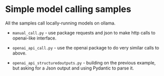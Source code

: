 # Simple model calling samples

All the samples call locally-running models on ollama.

- `manual_call.py` - use package requests and json to make http calls to openai-like interface.

- `openai_api_call.py` - use the openai package to do very similar calls to above. 

- `openai_api_structuredoutputs.py` - building on the previous example, but asking for a Json output and using Pydantic to parse it.
